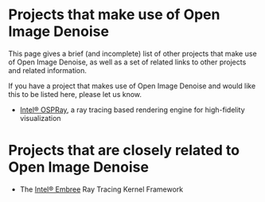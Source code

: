 Projects that make use of Open Image Denoise
============================================

This page gives a brief (and incomplete) list of other projects that
make use of Open Image Denoise, as well as a set of related links to other
projects and related information.

If you have a project that makes use of Open Image Denoise and would like this
to be listed here, please let us know.

-   [Intel® OSPRay](http://www.ospray.org), a ray tracing based rendering engine for high-fidelity visualization


Projects that are closely related to Open Image Denoise
=======================================================

-   The [Intel® Embree](http://embree.github.io) Ray Tracing Kernel Framework


